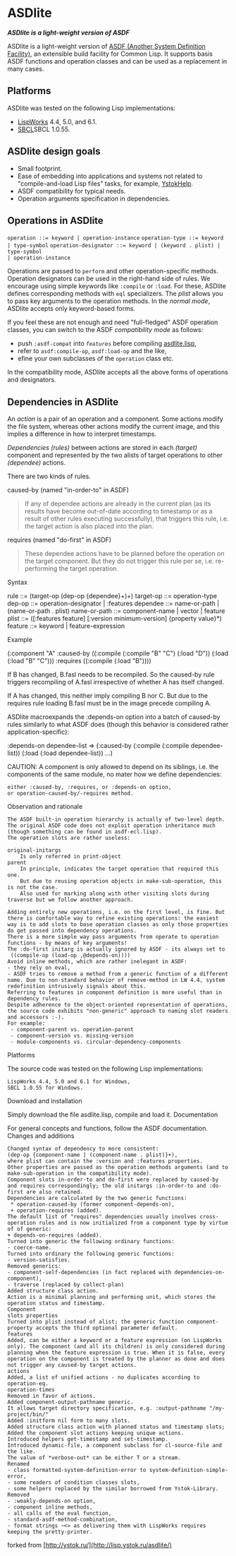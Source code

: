 # ASDlite
<b><i>ASDlite is a light-weight version of ASDF</i></b>


ASDlite is a light-weight version of [ASDF (Another System Definition Facility)](http://common-lisp.net/project/asdf/), an extensible build facility for Common Lisp. It supports basis ASDF functions and operation classes and can be used as a replacement in many cases.

Platforms
---------

ASDlite was tested on the following Lisp implementations:
* [LispWorks](http://www.lispworks.com/) 4.4, 5.0, and 6.1.
* [SBCL](http://www.sbcl.org/)SBCL 1.0.55.

ASDlite design goals
--------------------

* Small footprint.
* Ease of embedding into applications and systems not related to "compile-and-load Lisp files" tasks, for example, [YstokHelp](http://lisp.ystok.ru/yhelp/).
* ASDF compatibility for typical needs.
* Operation arguments specification in dependencies.

Operations in ASDlite
---------------------

<code>operation ::= keyword | operation-instance</code>
<code>operation-type ::= keyword | type-symbol</code>
<code>operation-designator ::= keyword | (keyword . plist) | type-symbol | operation-instance</code>

Operations are passed to <code>perform</code> and other operation-specific methods. Operation designators can be used in the right-hand side of rules.
We encourage using simple keywords like <code>:compile</code> or <code>:load</code>. For these, ASDlite defines corresponding methods with <code>eql</code> specializers.
The <i>plist</i> allows you to pass key arguments to the operation methods. In the <i>normal mode</i>, ASDlite accepts only keyword-based forms.

If you feel these are not enough and need "full-fledged" ASDF operation classes, you can switch to the ASDF <i>compatibility mode</i> as follows:
* push <code>:asdf-compat</code> into <code>*features*</code> before compiling [asdlite.lisp](https://github.com/RN-S1/ASDlite/blob/master/asdlite.lisp),
* refer to <code>asdf:compile-op</code>, <code>asdf:load-op</code> and the like,
* efine your own subclasses of the <code>operation</code> class etc.

In the compatibility mode, ASDlite accepts all the above forms of operations and designators.

Dependencies in ASDlite
---------------------

An <i>action</i> is a pair of an operation and a component. Some actions modify the file system, whereas other actions modify the current image, and this implies a difference in how to interpret timestamps.

<i>Dependencies (rules)</i> between actions are stored in each <i>(target)</i> component and represented by the two alists of target operations to other <i>(dependee)</i> actions.

There are two kinds of rules.

caused-by (named "in-order-to" in ASDF)
<blockquote>If any of dependee actions are already in the current plan (as its results have become out-of-date according to timestamp or as a result of other rules executing successfully), that triggers this rule, i.e. the target action is also placed into the plan.</blockquote>

requires (named "do-first" in ASDF)
<blockquote>These dependee actions have to be planned before the operation on the target component. But they do not trigger this rule per se, i.e. re-performing the target operation.</blockquote>

Syntax

rule ::= (target-op (dep-op {dependee}+)+)
target-op ::= operation-type
dep-op ::= operation-designator | :features
dependee ::= name-or-path | (name-or-path . plist)
name-or-path ::= component-name | vector | feature
plist ::= ([:features feature] [:version minimum-version] {property value}*)
feature ::= keyword | feature-expression

Example

(:component "A"
  :caused-by ((:compile (:compile "B" "C") (:load "D"))
              (:load (:load "B" "C")))
  :requires ((:compile (:load "B"))))

If B has changed, B.fasl needs to be recompiled. So the caused-by rule triggers recompiling of A.fasl irrespective of whether A has itself changed.

If A has changed, this neither imply compiling B nor C. But due to the requires rule loading B.fasl must be in the image precede compiling A.

ASDlite macroexpands the :depends-on option into a batch of caused-by rules similarly to what ASDF does (though this behavior is considered rather application-specific):

:depends-on dependee-list 
 =>
(:caused-by (:compile (:compile dependee-list))
            (:load (:load dependee-list))
            ...)

CAUTION: A component is only allowed to depend on its siblings, i.e. the components of the same module, no mater how we define dependencies:

    either :caused-by, :requires, or :depends-on option,
    or operation-caused-by/-requires method.

Observation and rationale

    The ASDF built-in operation hierarchy is actually of two-level depth. The original ASDF code does not exploit operation inheritance much (though something can be found in asdf-ecl.lisp).
    The operation slots are rather useless:

    original-initargs
        Is only referred in print-object
    parent
        In principle, indicates the target operation that required this one.
        But due to reusing operation objects in make-sub-operation, this is not the case.
        Also used for marking along with other visiting slots during traverse but we follow another approach.

    Adding entirely new operations, i.e. on the first level, is fine. But there is comfortable way to refine existing operations: the easiest way is to add slots to base operation classes as only those properties do get passed into dependency operations.
    There is a more simple way pass arguments from operate to operation functions - by means of key arguments!
    The :do-first initarg is actually ignored by ASDF - its always set to
     ((compile-op (load-op ,@depends-on))))
    Avoid inline methods, which are rather inelegant in ASDF:
    - they rely on eval,
    - ASDF tries to remove a method from a generic function of a different name. Due to non-standard behavior of remove-method in LW 4.4, system redefinition intrusively signals about this.
    Referring to features in component definition is more useful than in dependency rules.
    Despite adherence to the object-oriented representation of operations, the source code exhibits "non-generic" approach to naming slot readers and accessors :-).
    For example:
     - component-parent vs. operation-parent
     - component-version vs. missing-version
     - module-components vs. circular-dependency-components

Platforms

The source code was tested on the following Lisp implementations:

    LispWorks 4.4, 5.0 and 6.1 for Windows,
    SBCL 1.0.55 for Windows.

Download and installation

Simply download the file asdlite.lisp, compile and load it.
Documentation

For general concepts and functions, follow the ASDF documentation.
Changes and additions

    Changed syntax of dependency to more consistent:
    (dep-op {component-name | (component-name . plist)}+),
    where plist can contain the :version and :features properties.
    Other properties are passed as the operation methods arguments (and to make-sub-operation in the compatibility mode).
    Component slots in-order-to and do-first were replaced by caused-by and requires correspondingly; the old initargs :in-order-to and :do-first are also retained.
    Dependencies are calculated by the two generic functions:
     * operation-caused-by (former component-depends-on),
     + operation-requires (added).
    The default list of "requires" dependencies usually involves cross-operation rules and is now initialized from a component type by virtue of of generic:
    + depends-on-requires (added).
    Turned into generic the following ordinary functions:
    - coerce-name.
    Turned into ordinary the following generic functions:
    - version-satisfies.
    Removed generics:
    - component-self-dependencies (in fact replaced with dependencies-on-component),
    - traverse (replaced by collect-plan)
    Added structure class action.
    Action is a minimal planning and performing unit, which stores the operation status and timestamp.
    Component
    slots properties
    Turned into plist instead of alist; the generic function component-property accepts the third optional parameter default.
    features
    Added, can be either a keyword or a feature expression (on LispWorks only). The component (and all its children) is only considered during planning when the feature expression is true. When it is false, every operation on the component is treated by the planner as done and does not trigger any caused-by target actions.
    actions
    Added, a list of unified actions - no duplicates according to operation-eq.
    operation-times
    Removed in favor of actions.
    Added component-output-pathname generic.
    It allows target directory specification, e.g. :output-pathname "/my-project/bin/"
    Added :initform nil form to many slots.
    Added structure class action with planned status and timestamp slots;
    Added the component slot actions keeping unique actions.
    Introduced helpers get-timestamp and set-timestamp.
    Introduced dynamic-file, a component subclass for cl-source-file and the like.
    The value of *verbose-out* can be either T or a stream.
    Renamed
    - class formatted-system-definition-error to system-definition-simple-error,
    - some readers of condition classes slots,
    - some helpers replaced by the similar borrowed from Ystok-Library.
    Removed
    - :weakly-depends-on option,
    - component inline methods,
    - all calls of the eval function,
    - standard-asdf-method-combination,
    - format strings ~<> as delivering them with LispWorks requires keeping the pretty-printer.


forked from
[http://ystok.ru/](http://lisp.ystok.ru/asdlite/)
